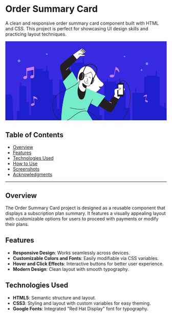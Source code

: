 # Order Summary Card

A clean and responsive order summary card component built with HTML and CSS. This project is perfect for showcasing UI design skills and practicing layout techniques.

![Order Summary Card Preview](./images/illustration-hero.svg)

## Table of Contents

- [Overview](#overview)
- [Features](#features)
- [Technologies Used](#technologies-used)
- [How to Use](#how-to-use)
- [Screenshots](#screenshots)
- [Acknowledgments](#acknowledgments)

---

## Overview

The Order Summary Card project is designed as a reusable component that displays a subscription plan summary. It features a visually appealing layout with customizable options for users to proceed with payments or modify their plans.

## Features

- **Responsive Design**: Works seamlessly across devices.
- **Customizable Colors and Fonts**: Easily modifiable via CSS variables.
- **Hover and Click Effects**: Interactive buttons for better user experience.
- **Modern Design**: Clean layout with smooth typography.

## Technologies Used

- **HTML5**: Semantic structure and layout.
- **CSS3**: Styling and layout with custom variables for easy theming.
- **Google Fonts**: Integrated "Red Hat Display" font for typography.

